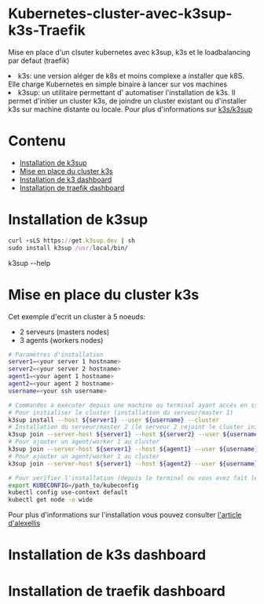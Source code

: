 # Kubernetes-cluster-avec-k3sup-k3s-Traefik
Mise en place d'un clsuter kubernetes avec k3sup, k3s et le loadbalancing par defaut (traefik)
<li>k3s: une version aléger de k8s et moins complexe a installer que k8S. Elle charge Kubernetes en simple binaire à lancer sur vos machines</li>
<li>k3sup: un utilitaire permettant d' automatiser l'installation de k3s. Il permet d'initier un cluster k3s, de joindre un cluster existant ou d'installer k3s sur machine distante ou locale. Pour plus d'informations sur <a href="https://github.com/alexellis/k3sup">k3s/k3sup</a> </li>


# Contenu
<ul id="menu">
  <li><a href="https://github.com/fidzongo/Kubernetes-cluster-avec-k3sup-k3s-Traefik/tree/main#installation-de-k3sup" title="Installation de k3sup">Installation de k3sup</a></li>
  <li><a href="https://github.com/fidzongo/Kubernetes-cluster-avec-k3sup-k3s-Traefik/tree/main#mise-en-place-du-cluster-k3s" title="Mise en place du cluster k3s">Mise en place du cluster k3s</a></li>
  <li><a href="https://github.com/fidzongo/Kubernetes-cluster-avec-k3sup-k3s-Traefik/tree/main#installation-de-k3s-dashboard" title="Installation de k3s dashboard">Installation de k3 dashboard</a></li>
  <li><a href="https://github.com/fidzongo/Kubernetes-cluster-avec-k3sup-k3s-Traefik/tree/main#installation-de-traefik-dashboard">Installation de traefik dashboard</a></li>
</ul>

# Installation de k3sup
```ruby
curl -sLS https://get.k3sup.dev | sh
sudo install k3sup /usr/local/bin/
```

k3sup --help

# Mise en place du cluster k3s
Cet exemple d'ecrit un cluster à 5 noeuds:
- 2 serveurs (masters nodes)
- 3 agents (workers nodes)
```sh
# Paramètres d'installation
server1=<your server 1 hostname>
server2=<your server 2 hostname>
agent1=<your agent 1 hostname>
agent2=<your agent 2 hostname>
username=<your ssh username>

# Commandes a exécuter depuis une machine ou terminal ayant accès en ssh (avec échange de clés)aux serveurs du cluster
# Pour initialiser le cluster (installation du serveur/master 1) 
k3sup install --host ${server1} --user ${username} --cluster
# Installation du serveur/master 2 (le serveur 2 rejoint le cluster initialement crée avec le serveur 1)
k3sup join --server-host ${server1} --host ${server2} --user ${username} --server
# Pour ajouter un agent/worker 1 au cluster
k3sup join --server-host ${server1} --host ${agent1} --user ${username}
# Pour ajouter un agent/worker 1 au cluster
k3sup join --server-host ${server1} --host ${agent2} --user ${username}

# Pour verifier l'installation (depuis le terminal ou vous avez fait les installations)
export KUBECONFIG=/path_to/kubeconfig
kubectl config use-context default
kubectl get node -o wide

```
Pour plus d'informations sur l'installation vous pouvez consulter <a href="https://github.com/alexellis/k3sup">l'article d'alexellis</a>

# Installation de k3s dashboard

# Installation de traefik dashboard
